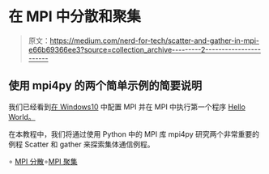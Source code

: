 # 在 MPI 中分散和聚集

> 原文：<https://medium.com/nerd-for-tech/scatter-and-gather-in-mpi-e66b69366ee3?source=collection_archive---------2----------------------->

## 使用 mpi4py 的两个简单示例的简要说明

我们已经看到[在 Windows10](/geekculture/configuring-mpi-on-windows-10-and-executing-the-hello-world-program-in-visual-studio-code-2019-879776f6493f) 中配置 MPI 并在 MPI 中执行第一个程序 [Hello World。](/geekculture/hello-world-in-mpi-a-brief-explanation-of-the-implementation-253587a1be2c)

在本教程中，我们将通过使用 Python 中的 MPI 库 mpi4py 研究两个非常重要的例程 Scatter 和 gather 来探索集体通信例程。

∘ [MPI 分散](#fae2)∘[MPI 聚集](#c350)